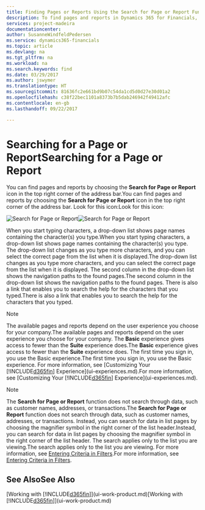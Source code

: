 ```yaml
---
title: Finding Pages or Reports Using the Search for Page or Report Function | Microsoft Docs
description: To find pages and reports in Dynamics 365 for Financials, you can use the Search for Page or Report feature.
services: project-madeira
documentationcenter: 
author: SusanneWindfeldPedersen
ms.service: dynamics365-financials
ms.topic: article
ms.devlang: na
ms.tgt_pltfrm: na
ms.workload: na
ms.search.keywords: find
ms.date: 03/29/2017
ms.author: jswymer
ms.translationtype: HT
ms.sourcegitcommit: 81636fc2e661bd9b07c54da1cd5d0d27e30d01a2
ms.openlocfilehash: c38f22bec1101a8373b7b5dab246942f49412afc
ms.contentlocale: en-gb
ms.lasthandoff: 09/22/2017

---
```

# <a name="searching-for-a-page-or-report"></a><span data-ttu-id="78a20-103">Searching for a Page or Report</span><span class="sxs-lookup"><span data-stu-id="78a20-103">Searching for a Page or Report</span></span>
<span data-ttu-id="78a20-104">You can find pages and reports by choosing the **Search for Page or Report** icon in the top right corner of the address bar.</span><span class="sxs-lookup"><span data-stu-id="78a20-104">You can find pages and reports by choosing the **Search for Page or Report** icon in the top right corner of the address bar.</span></span> <span data-ttu-id="78a20-105">Look for this icon:</span><span class="sxs-lookup"><span data-stu-id="78a20-105">Look for this icon:</span></span>

<span data-ttu-id="78a20-106">![Search for Page or Report](media/ui-search/search.png "Search for Page or Report")</span><span class="sxs-lookup"><span data-stu-id="78a20-106">![Search for Page or Report](media/ui-search/search.png "Search for Page or Report")</span></span>

<span data-ttu-id="78a20-107">When you start typing characters, a drop-down list shows page names containing the character(s) you type.</span><span class="sxs-lookup"><span data-stu-id="78a20-107">When you start typing characters, a drop-down list shows page names containing the character(s) you type.</span></span> <span data-ttu-id="78a20-108">The drop-down list changes as you type more characters, and you can select the correct page from the list when it is displayed.</span><span class="sxs-lookup"><span data-stu-id="78a20-108">The drop-down list changes as you type more characters, and you can select the correct page from the list when it is displayed.</span></span> <span data-ttu-id="78a20-109">The second column in the drop-down list shows the navigation paths to the found pages.</span><span class="sxs-lookup"><span data-stu-id="78a20-109">The second column in the drop-down list shows the navigation paths to the found pages.</span></span> <span data-ttu-id="78a20-110">There is also a link that enables you to search the help for the characters that you typed.</span><span class="sxs-lookup"><span data-stu-id="78a20-110">There is also a link that enables you to search the help for the characters that you typed.</span></span>

> [!NOTE]  
>   <span data-ttu-id="78a20-111">The available pages and reports depend on the user experience you choose for your company.</span><span class="sxs-lookup"><span data-stu-id="78a20-111">The available pages and reports depend on the user experience you choose for your company.</span></span> <span data-ttu-id="78a20-112">The **Basic** experience gives access to fewer than the **Suite** experience does.</span><span class="sxs-lookup"><span data-stu-id="78a20-112">The **Basic** experience gives access to fewer than the **Suite** experience does.</span></span> <span data-ttu-id="78a20-113">The first time you sign in, you use the Basic experience.</span><span class="sxs-lookup"><span data-stu-id="78a20-113">The first time you sign in, you use the Basic experience.</span></span> <span data-ttu-id="78a20-114">For more information, see [Customizing Your [!INCLUDE[d365fin](includes/d365fin_long_md.md)] Experience](ui-experiences.md).</span><span class="sxs-lookup"><span data-stu-id="78a20-114">For more information, see [Customizing Your [!INCLUDE[d365fin](includes/d365fin_long_md.md)] Experience](ui-experiences.md).</span></span>

> [!NOTE]  
>   <span data-ttu-id="78a20-115">The **Search for Page or Report** function does not search through data, such as customer names, addresses, or transactions.</span><span class="sxs-lookup"><span data-stu-id="78a20-115">The **Search for Page or Report** function does not search through data, such as customer names, addresses, or transactions.</span></span> <span data-ttu-id="78a20-116">Instead, you can search for data in list pages by choosing the magnifier symbol in the right corner of the list header.</span><span class="sxs-lookup"><span data-stu-id="78a20-116">Instead, you can search for data in list pages by choosing the magnifier symbol in the right corner of the list header.</span></span> <span data-ttu-id="78a20-117">The search applies only to the list you are viewing.</span><span class="sxs-lookup"><span data-stu-id="78a20-117">The search applies only to the list you are viewing.</span></span> <span data-ttu-id="78a20-118">For more information, see [Entering Criteria in Filters](ui-enter-criteria-filters.md).</span><span class="sxs-lookup"><span data-stu-id="78a20-118">For more information, see [Entering Criteria in Filters](ui-enter-criteria-filters.md).</span></span>

## <a name="see-also"></a><span data-ttu-id="78a20-119">See Also</span><span class="sxs-lookup"><span data-stu-id="78a20-119">See Also</span></span>
<span data-ttu-id="78a20-120">[Working with [!INCLUDE[d365fin](includes/d365fin_md.md)]](ui-work-product.md)</span><span class="sxs-lookup"><span data-stu-id="78a20-120">[Working with [!INCLUDE[d365fin](includes/d365fin_md.md)]](ui-work-product.md)</span></span>

